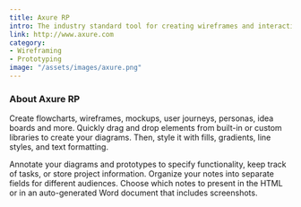 ```yaml
---
title: Axure RP
intro: The industry standard tool for creating wireframes and interactive prototypes.
link: http://www.axure.com
category:
- Wireframing
- Prototyping
image: "/assets/images/axure.png"
---
```


### About Axure RP

Create flowcharts, wireframes, mockups, user journeys, personas, idea boards and more. Quickly drag and drop elements from built-in or custom libraries to create your diagrams. Then, style it with fills, gradients, line styles, and text formatting.

Annotate your diagrams and prototypes to specify functionality, keep track of tasks, or store project information. Organize your notes into separate fields for different audiences. Choose which notes to present in the HTML or in an auto-generated Word document that includes screenshots.